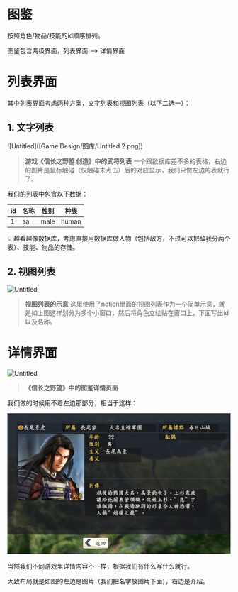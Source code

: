 # 图鉴

按照角色/物品/技能的id顺序排列。

图鉴包含两级界面，列表界面 —> 详情界面

# 列表界面

其中列表界面考虑两种方案，文字列表和视图列表（以下二选一）：

## 1. 文字列表

![Untitled]([Game Design/图库/Untitled 2.png])

> **游戏《信长之野望 创造》中的武将列表**
一个跟数据库差不多的表格，右边的图片是鼠标触碰（仅触碰未点击）后的对应显示，我们只做左边的表就行了。
> 

我们的列表中包含以下数据：

| id | 名称 | 性别 | 种族 |
| --- | --- | --- | --- |
| 1 | aa | male | human |

<aside>
💡 越看越像数据库，考虑直接用数据库做人物（包括敌方，不过可以把敌我分两个表）、技能、物品的存储。

</aside>

## 2. 视图列表

![Untitled](Untitled%201%201.png)

> **视图列表的示意**
这里使用了notion里面的视图列表作为一个简单示意，就是如上图这样划分为多个小窗口，然后将角色立绘贴在窗口上，下面写出id以及名称。
> 

# 详情界面

![Untitled](Untitled%202%201.png)

> **《信长之野望》中的图鉴详情页面**
> 

我们做的时候用不着左边那部分，相当于这样：

![Untitled](Game%20Design/图库/Untitled%203.png)

当然我们不同游戏里详情内容不一样，根据我们有什么写什么就行。

大致布局就是如图的左边是图片（我们把名字放图片下面），右边是介绍。
